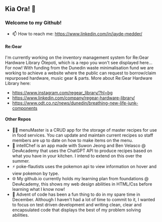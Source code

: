 ## Kia Ora! 👋

### Welcome to my Github! 

- 📫 How to reach me: https://www.linkedin.com/in/jayde-medder/

#### Re:Gear
I'm currently working on the inventory management system for Re:Gear Hardware Library Ōtepoti, which is a repo you won't see displayed here... For now! With funding from the Dunedin waste minimalisation fund we are working to achieve a website where the public can request to borrow/claim repurposed hardware, music gear & parts. More about Re:Gear Hardware Library here:

- https://www.instagram.com/regear_library/?hl=bg
- https://www.linkedin.com/company/regear-hardware-library/
- https://www.odt.co.nz/news/dunedin/breathing-new-life-junk-components

#### Other Repos
- 🧑‍🍳 menuMaster is a CRUD app for the storage of master recipes for use in food services. You can update and maintain current recipes so staff members are up to date on how to make items on the menu.
- 🤌 intellChef is an app made with Suwon Jeong and Ben Velasco @ DevAcademy that uses the ChatGPT API to produce recipes based on what you have in your kitchen. I intend to extend on this over the summer.
- ⚡ poke-flautists uses the pokemon api to view information on hover and view pokemon by type.
- 🌐 My github.io currently holds my learning plan from foundations @ DevAcademy, this shows my web design abilities in HTML/Css before learning what I know now!
- 🎅 Advent of code has been a fun thing to do in my spare time in December. Although I haven't had a lot of time to commit to it, I wanted to focus on test driven development and writing clean, clear and encapsulated code that displays the best of my problem solving abilities.

<!--
**jayde-medder/jayde-medder** is a ✨ _special_ ✨ repository because its `README.md` (this file) appears on your GitHub profile.

Here are some ideas to get you started:

- 🔭 I’m currently working on ...
- 🌱 I’m currently learning ...
- 👯 I’m looking to collaborate on ...
- 🤔 I’m looking for help with ...
- 💬 Ask me about ...
- 📫 How to reach me: ...
- 😄 Pronouns: ...
- ⚡ Fun fact: ...
-->
